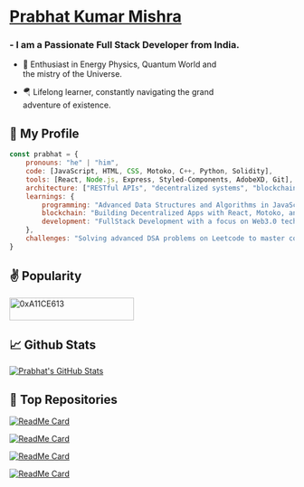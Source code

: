 <p>
  <a align="left" href="https://github.com/0xA11CE613">
    <h1>Prabhat Kumar Mishra</h1>
  </a>
</p>

<p>
<h3>
  - I am a Passionate Full Stack Developer from India.
</h3>
</p>

<p>

  - 🚀 Enthusiast in Energy Physics, Quantum World and <br /> the mistry of the Universe.

  - 🪂 Lifelong learner, constantly navigating the grand <br /> adventure of existence.
</p>

<p>
<h2 align="left">
  &#x1F935; My Profile
</h2>
</p>

```javascript
const prabhat = {
    pronouns: "he" | "him",
    code: [JavaScript, HTML, CSS, Motoko, C++, Python, Solidity],
    tools: [React, Node.js, Express, Styled-Components, AdobeXD, Git],
    architecture: ["RESTful APIs", "decentralized systems", "blockchain integration", "smart contracts"],
    learnings: {
        programming: "Advanced Data Structures and Algorithms in JavaScript",
        blockchain: "Building Decentralized Apps with React, Motoko, and Internet Computer",
        development: "FullStack Development with a focus on Web3.0 technologies",
    },
    challenges: "Solving advanced DSA problems on Leetcode to master competitive programming."
}
```

<p>
<h2 align="left">
  &#x270C; Popularity
</h2>
<span>
  <img src="https://camo.githubusercontent.com/5f865d82b7324e88dd870f0a4539e86a9c516fdc52da5c0612ec61805bcdc742/68747470733a2f2f6b6f6d617265762e636f6d2f67687076632f3f757365726e616d653d706b6d373734267374796c653d666c61742d737175617265" alt="0xA11CE613" width="220" height="40" />
</span>
</p>

<p>
<h2 align="left">
  &#x1f4c8; Github Stats
</h2>
<a href="https://github.com/0xA11CE613/0xA11CE613">
  <img src="https://github-readme-stats.vercel.app/api?username=0xA11CE613&show_icons=true&line_height=27&count_private=true&theme=synthwave" alt="Prabhat's GitHub Stats" />
</a>
</p>

<p>
<h2 align="left">
  &#x1F31F; Top Repositories
</h2>

[![ReadMe Card](https://github-readme-stats.vercel.app/api/pin/?username=0xA11CE613&repo=SparkNest&theme=merko)](https://github.com/0xA11CE613/SparkNest)

[![ReadMe Card](https://github-readme-stats.vercel.app/api/pin/?username=0xA11CE613&repo=Blogging-Mania&theme=merko)](https://github.com/0xA11CE613/Blogging-Mania)

[![ReadMe Card](https://github-readme-stats.vercel.app/api/pin/?username=0xA11CE613&repo=DBank&theme=merko)](https://github.com/0xA11CE613/DBank)

[![ReadMe Card](https://github-readme-stats.vercel.app/api/pin/?username=0xA11CE613&repo=android-kernel-tools&theme=merko)](https://github.com/0xA11CE613/android-kernel-tools)
</p>
